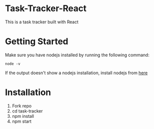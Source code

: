 # Task-Tracker-React
This is a task tracker built with React
# Getting Started
Make sure you have nodejs installed by running the following command:
```
node -v 
```
If the output doesn't show a nodejs installation, install nodejs from [here](https://nodejs.org/en)
# Installation
1. Fork repo
2. cd task-tracker
3. npm install
4. npm start
